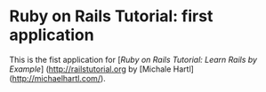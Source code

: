 # Ruby on Rails Tutorial: first application

This is the fist application for
[*Ruby on Rails Tutorial: Learn Rails by Example*] (http://railstutorial.org by [Michale Hartl] (http://michaelhartl.com/).